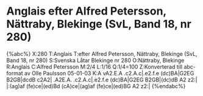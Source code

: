 # Anglais efter Alfred Petersson, Nättraby, Blekinge (SvL, Band 18, nr 280)

{%abc%}
X:280
T:Anglais
T:efter Alfred Petersson, Nättraby, Blekinge (SvL, Band 18, nr 280)
S:Svenska Låtar Blekinge nr 280
O:Nättraby, Blekinge
R:Anglais
C:Alfred Petersson
M:2/4
L:1/16
Q:1/4=100
Z:Konverterad till abc-format av  Olle Paulsson 05-01-03
K:A
vA2.E.A .c2.A.c|.e2.f.e (dc)BA|G2EG B2GB|dcdB c2A2|
.A2E.A. .c2.A.c|.e2.f.e (dc)BA|G2EG B2GB|(dc)dB A2 z2:|
|:(ag)af (fe)ce|(ed)Bd (cA)ce|(ag)af (fe)ce|(ed)BG A2 z2:|
{%endabc%}

